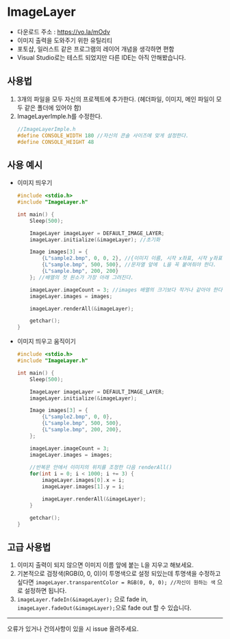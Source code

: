 # ImageLayer
* 다운로드 주소 : https://vo.la/mOdv
* 이미지 출력을 도와주기 위한 유틸리티
* 포토샵, 일러스트 같은 프로그램의 레이어 개념을 생각하면 편함
* Visual Studio로는 테스트 되었지만 다른 IDE는 아직 안해봤습니다.

## 사용법
1. 3개의 파일을 모두 자신의 프로젝트에 추가한다. (헤더파일, 이미지, 메인 파일이 모두 같은 폴더에 있어야 함)
2. ImageLayerImple.h를 수정한다.
	```c 
	//ImageLayerImple.h
	#define CONSOLE_WIDTH 180 //자신의 콘솔 사이즈에 맞게 설정한다.
	#define CONSOLE_HEIGHT 48
	```
## 사용 예시
* 이미지 띄우기
	```c
	#include <stdio.h>
	#include "ImageLayer.h"

	int main() {
		Sleep(500);

		ImageLayer imageLayer = DEFAULT_IMAGE_LAYER;
		imageLayer.initialize(&imageLayer); //초기화

		Image images[3] = {
			{L"sample2.bmp", 0, 0, 2}, //{이미지 이름, 시작 x좌표, 시작 y좌표, 크기 배율(쓰지 않으면 기본값인 16이 들어감)} 
			{L"sample.bmp", 500, 500}, //문자열 앞에  L을 꼭 붙여줘야 한다.
			{L"sample.bmp", 200, 200}
		}; //배열의 첫 원소가 가장 아래 그려진다.

		imageLayer.imageCount = 3; //images 배열의 크기보다 작거나 같아야 한다.
		imageLayer.images = images;

		imageLayer.renderAll(&imageLayer);

		getchar();
	}
	```

* 이미지 띄우고 움직이기
	```c
    #include <stdio.h>
    #include "ImageLayer.h"

    int main() {
	    Sleep(500);

	    ImageLayer imageLayer = DEFAULT_IMAGE_LAYER;
	    imageLayer.initialize(&imageLayer);

	    Image images[3] = {
		    {L"sample2.bmp", 0, 0},
		    {L"sample.bmp", 500, 500},
		    {L"sample.bmp", 200, 200},
	    };

	    imageLayer.imageCount = 3;
	    imageLayer.images = images;
        
        //반복문 안에서 이미지의 위치를 조정한 다음 renderAll()
	    for(int i = 0; i < 1000; i += 3) {
		    imageLayer.images[0].x = i;
		    imageLayer.images[1].y = i;

		    imageLayer.renderAll(&imageLayer);
	    }

	    getchar();
    }
	```

## 고급 사용법
1. 이미지 출력이 되지 않으면 이미지 이름 앞에 붙는  L을 지우고 해보세요.
2. 기본적으로 검정색(RGB(0, 0, 0))이 투명색으로 설정 되있는데 투명색을 수정하고 싶다면
```imageLayer.transparentColor = RGB(0, 0, 0); //자신이 원하는 색``` 으로 설정하면 됩니다.
3. ```imageLayer.fadeIn(&imageLayer);``` 으로 fade in, <br>
    ```imageLayer.fadeOut(&imageLayer);```으로 fade out 할 수 있습니다.

---
오류가 있거나 건의사항이 있을 시 issue 올려주세요.
